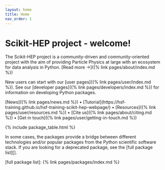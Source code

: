 ```yaml
---
layout: home
title: Home
nav_order: 1
---
```


# Scikit-HEP project - welcome!

The Scikit-HEP project is a community-driven and community-oriented project
with the aim of providing Particle Physics at large with an ecosystem for data
analysis in Python. [Read more →]({% link pages/about/index.md %})

New users can start with our
[user pages]({% link pages/user/index.md %}). See our
[developer pages]({% link pages/developers/index.md %})
for information on developing Python packages.

<div markdown="1" class="text-center text-delta fs-3">
[News]({% link pages/news.md %}) •
[Tutorial](https://hsf-training.github.io/hsf-training-scikit-hep-webpage/) •
[Resources]({% link pages/user/resources.md %}) •
[Cite us]({% link pages/about/citing.md %}) •
[Get in touch]({% link pages/user/getting-in-touch.md %})
</div>

{% include package_table.html %}

In some cases, the packages provide a bridge between different
technologies and/or popular packages from the Python scientific software
stack. If you are looking for a deprecated package, see the [full package list][].

[github-badge]: https://img.shields.io/badge/GitHub--blue?style=social&logo=GitHub
[github repository]: https://github.com/scikit-hep/
[gitter-skhep-link]: https://gitter.im/Scikit-HEP/community
[gitter-skhep-badge]: https://badges.gitter.im/Scikit-HEP/community.svg

[full package list]: {% link pages/packages/index.md %}

